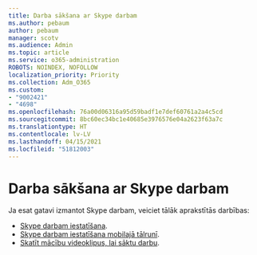```yaml
---
title: Darba sākšana ar Skype darbam
ms.author: pebaum
author: pebaum
manager: scotv
ms.audience: Admin
ms.topic: article
ms.service: o365-administration
ROBOTS: NOINDEX, NOFOLLOW
localization_priority: Priority
ms.collection: Adm_O365
ms.custom:
- "9002421"
- "4698"
ms.openlocfilehash: 76a00d06316a95d59badf1e7def60761a2a4c5cd
ms.sourcegitcommit: 8bc60ec34bc1e40685e3976576e04a2623f63a7c
ms.translationtype: HT
ms.contentlocale: lv-LV
ms.lasthandoff: 04/15/2021
ms.locfileid: "51812003"
---
```

# <a name="getting-started-using-skype-for-business"></a>Darba sākšana ar Skype darbam

Ja esat gatavi izmantot Skype darbam, veiciet tālāk aprakstītās darbības:

- [Skype darbam iestatīšana](https://support.office.com/article/Set-up-Skype-for-Business-c0b4ef28-d281-4bb6-ba4d-50495d2ae24c).
- [Skype darbam iestatīšana mobilajā tālrunī](https://support.office.com/article/set-up-your-mobile-apps-985ab72b-47ed-4e0b-9ee5-7376263553ca).
- [Skatīt mācību videoklipus, lai sāktu darbu](https://support.office.com/article/video-download-and-install-skype-for-business-9162ae37-12f9-4971-bbbe-2e4a05590f36).
